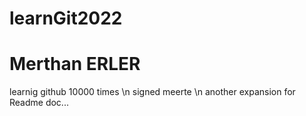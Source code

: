# learnGit2022


# Merthan ERLER
learnig github 10000 times \n
signed meerte \n
another expansion for Readme doc...

